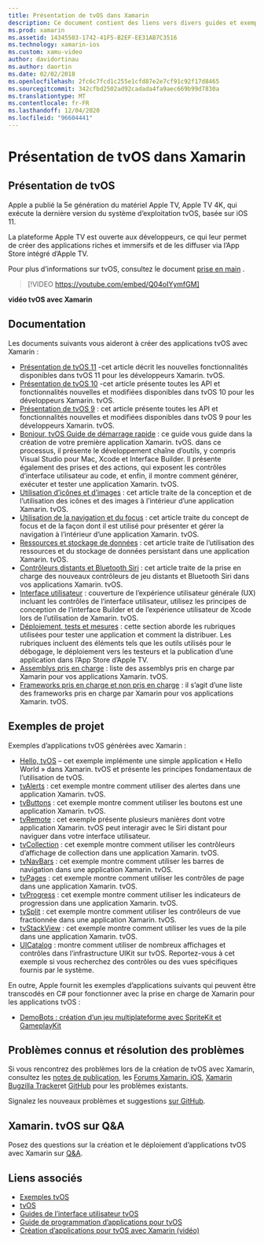 ```yaml
---
title: Présentation de tvOS dans Xamarin
description: Ce document contient des liens vers divers guides et exemples qui montrent comment créer des applications tvOS avec Xamarin. Les guides traitent de diverses fonctionnalités telles que le développement d’interfaces utilisateur, le stockage de données, les icônes et bien plus encore.
ms.prod: xamarin
ms.assetid: 14345503-1742-41F5-B2EF-EE31AB7C3516
ms.technology: xamarin-ios
ms.custom: xamu-video
author: davidortinau
ms.author: daortin
ms.date: 02/02/2018
ms.openlocfilehash: 2fc6c7fcd1c255e1cfd87e2e7cf91c92f17d8465
ms.sourcegitcommit: 342cfbd2502ad92cadada4fa9aec669b99d7830a
ms.translationtype: MT
ms.contentlocale: fr-FR
ms.lasthandoff: 12/04/2020
ms.locfileid: "96604441"
---
```

# <a name="introduction-to-tvos-in-xamarin"></a>Présentation de tvOS dans Xamarin

## <a name="introducing-tvos"></a>Présentation de tvOS

Apple a publié la 5e génération du matériel Apple TV, Apple TV 4K, qui exécute la dernière version du système d’exploitation tvOS, basée sur iOS 11.

La plateforme Apple TV est ouverte aux développeurs, ce qui leur permet de créer des applications riches et immersifs et de les diffuser via l’App Store intégré d’Apple TV.

Pour plus d’informations sur tvOS, consultez le document [prise en main](~/ios/tvos/get-started/index.md) .

> [!VIDEO https://youtube.com/embed/Q04oIYymfGM]

**vidéo tvOS avec Xamarin**

## <a name="documentation"></a>Documentation

Les documents suivants vous aideront à créer des applications tvOS avec Xamarin :

- [Présentation de tvOS 11](~/ios/tvos/platform/introduction-to-tvos11.md) -cet article décrit les nouvelles fonctionnalités disponibles dans tvOS 11 pour les développeurs Xamarin. tvOS.
- [Présentation de tvOS 10](~/ios/tvos/platform/introduction-to-tvos10/index.md) -cet article présente toutes les API et fonctionnalités nouvelles et modifiées disponibles dans tvOS 10 pour les développeurs Xamarin. tvOS.
- [Présentation de tvOS 9](~/ios/tvos/platform/tvos9.md) : cet article présente toutes les API et fonctionnalités nouvelles et modifiées disponibles dans tvOS 9 pour les développeurs Xamarin. tvOS.
- [Bonjour, tvOS Guide de démarrage rapide](~/ios/tvos/get-started/hello-tvos.md) : ce guide vous guide dans la création de votre première application Xamarin. tvOS. dans ce processus, il présente le développement chaîne d’outils, y compris Visual Studio pour Mac, Xcode et Interface Builder. Il présente également des prises et des actions, qui exposent les contrôles d’interface utilisateur au code, et enfin, il montre comment générer, exécuter et tester une application Xamarin. tvOS.
- [Utilisation d’icônes et d’images](~/ios/tvos/app-fundamentals/icons-images.md) : cet article traite de la conception et de l’utilisation des icônes et des images à l’intérieur d’une application Xamarin. tvOS.
- [Utilisation de la navigation et du focus](~/ios/tvos/app-fundamentals/navigation-focus.md) : cet article traite du concept de focus et de la façon dont il est utilisé pour présenter et gérer la navigation à l’intérieur d’une application Xamarin. tvOS.
- [Ressources et stockage de données](~/ios/tvos/app-fundamentals/resources-data-storage.md) : cet article traite de l’utilisation des ressources et du stockage de données persistant dans une application Xamarin. tvOS.
- [Contrôleurs distants et Bluetooth Siri](~/ios/tvos/platform/remote-bluetooth.md) : cet article traite de la prise en charge des nouveaux contrôleurs de jeu distants et Bluetooth Siri dans vos applications Xamarin. tvOS.
- [Interface utilisateur](~/ios/tvos/user-interface/index.md) : couverture de l’expérience utilisateur générale (UX) incluant les contrôles de l’interface utilisateur, utilisez les principes de conception de l’interface Builder et de l’expérience utilisateur de Xcode lors de l’utilisation de Xamarin. tvOS.
- [Déploiement, tests et mesures](~/ios/tvos/deploy-test/index.md) : cette section aborde les rubriques utilisées pour tester une application et comment la distribuer. Les rubriques incluent des éléments tels que les outils utilisés pour le débogage, le déploiement vers les testeurs et la publication d’une application dans l’App Store d’Apple TV.
- [Assemblys pris en charge](~/ios/tvos/internals/assemblies.md) : liste des assemblys pris en charge par Xamarin pour vos applications Xamarin. tvOS.
- [Frameworks pris en charge et non pris en charge](~/ios/tvos/internals/frameworks.md) : il s’agit d’une liste des frameworks pris en charge par Xamarin pour vos applications Xamarin. tvOS.

## <a name="sample-projects"></a>Exemples de projet

Exemples d’applications tvOS générées avec Xamarin :

- [Hello, tvOS](/samples/xamarin/ios-samples/tvos-hello-tvos) – cet exemple implémente une simple application « Hello World » dans Xamarin. tvOS et présente les principes fondamentaux de l’utilisation de tvOS.
- [tvAlerts](/samples/xamarin/ios-samples/tvos-tvalerts) : cet exemple montre comment utiliser des alertes dans une application Xamarin. tvOS.
- [tvButtons](/samples/xamarin/ios-samples/tvos-tvbuttons) : cet exemple montre comment utiliser les boutons est une application Xamarin. tvOS.
- [tvRemote](/samples/xamarin/ios-samples/tvos-tvremote) : cet exemple présente plusieurs manières dont votre application Xamarin. tvOS peut interagir avec le Siri distant pour naviguer dans votre interface utilisateur.
- [tvCollection](/samples/xamarin/ios-samples/tvos-tvcollection) : cet exemple montre comment utiliser les contrôleurs d’affichage de collection dans une application Xamarin. tvOS.
- [tvNavBars](/samples/xamarin/ios-samples/tvos-tvnavbars) : cet exemple montre comment utiliser les barres de navigation dans une application Xamarin. tvOS.
- [tvPages](/samples/xamarin/ios-samples/tvos-tvpages) : cet exemple montre comment utiliser les contrôles de page dans une application Xamarin. tvOS.
- [tvProgress](/samples/xamarin/ios-samples/tvos-tvprogress) : cet exemple montre comment utiliser les indicateurs de progression dans une application Xamarin. tvOS.
- [tvSplit](/samples/xamarin/ios-samples/tvos-tvsplit) : cet exemple montre comment utiliser les contrôleurs de vue fractionnée dans une application Xamarin. tvOS.
- [tvStackView](/samples/xamarin/ios-samples/tvos-tvstackview) : cet exemple montre comment utiliser les vues de la pile dans une application Xamarin. tvOS.
- [UICatalog](/samples/xamarin/ios-samples/tvos-uicatalog) : montre comment utiliser de nombreux affichages et contrôles dans l’infrastructure UIKit sur tvOS. Reportez-vous à cet exemple si vous recherchez des contrôles ou des vues spécifiques fournis par le système.

En outre, Apple fournit les exemples d’applications suivants qui peuvent être transcodés en C# pour fonctionner avec la prise en charge de Xamarin pour les applications tvOS :

- [DemoBots : création d’un jeu multiplateforme avec SpriteKit et GameplayKit](https://developer.apple.com/library/prerelease/tvos/samplecode/DemoBots/)

## <a name="known-issues-and-troubleshooting"></a>Problèmes connus et résolution des problèmes

Si vous rencontrez des problèmes lors de la création de tvOS avec Xamarin, consultez les [notes de publication](/xamarin/ios/release-notes/), les [Forums Xamarin. iOS](https://forums.xamarin.com/categories/ios), [Xamarin Bugzilla Tracker](https://bugzilla.xamarin.com/query.cgi?product=iOS)et [GitHub](https://github.com/xamarin/xamarin-macios/issues) pour les problèmes existants.

Signalez les nouveaux problèmes et suggestions [sur GitHub](https://github.com/xamarin/xamarin-macios/issues).

## <a name="xamarintvos-on-qa"></a>Xamarin. tvOS sur Q&A 

Posez des questions sur la création et le déploiement d’applications tvOS avec Xamarin sur [Q&A](/answers/topics/dotnet-tvos.html).

## <a name="related-links"></a>Liens associés

- [Exemples tvOS](/samples/browse/?products=xamarin&term=Xamarin.iOS%2btvOS)
- [tvOS](https://developer.apple.com/tvos/)
- [Guides de l’interface utilisateur tvOS](https://developer.apple.com/tvos/human-interface-guidelines/)
- [Guide de programmation d’applications pour tvOS](https://developer.apple.com/library/prerelease/tvos/documentation/General/Conceptual/AppleTV_PG/)
- [Création d’applications pour tvOS avec Xamarin (vidéo)](https://university.xamarin.com/lightninglectures/tvos-with-xamarin)
